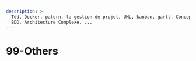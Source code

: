 ```yaml
---
description: >-
  Tdd, Docker, patern, la gestion de projet, UML, kanban, gantt, Conception de
  BDD, Architecture Complexe, ...
---
```


# 99-Others



